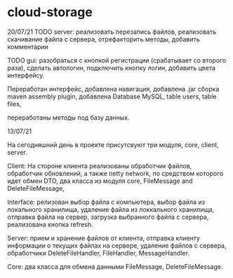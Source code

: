 # cloud-storage

20/07/21
TODO server: реализовать перезапись файлов, реализовать скачивание файла с сервера, отрефакторить методы, добавить комментарии

TODO gui: разобраться с кнопкой регистрации (срабатывает со второго раза), сделать автологин, подключить кнопку логин, добавить цвета интерфейсу.

Переработан интерфейс, добавлена навигация, добавлена .jar сборка maven assembly plugin, добавлена Database MySQL, table users, table files,

переработаны методы под базу данных.



13/07/21

На сегодняшний день в проекте присутсвуют три модуля, core, client, server.

Client: На стороне клиента реализованы обработчик файлов, обработчик обновлений, а также netty network, по средством которого 
идет обмен DTO, два класса из модуля core, FileMessage and DeleteFileMessage, 

Interface: релизован выбор файла с компьютера, выбор файла из локального хранилища, удаление 
файла из локкального хранилища, отправка файла на сервер, загрузка выбранного файла с сервера, реализована кнопка refresh.

Server: прием и хранение файлов от клиента, отправка клиенту информации о текущих файлах на сервере, удаление 
файлов с серверa, обработчики DeleteFileHandler, FileHandler, MessageHandler.

Core: два класса для обмена данными FileMessage, DeleteFileMessage.
